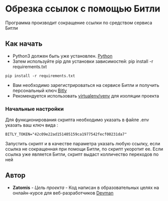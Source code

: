 # Обрезка ссылок с помощью Битли

Программа производит сокращение ссылки по средством сервиса Битли

## Как начать

* Python3 должен быть уже установлен. [Python](https://www.python.org/downloads)
* Затем используйте pip для установки зависимостей: pip install -r requirements.txt
```
pip install -r requirements.txt
```
* Вам необходимо зарегистрироваться на сервисе Битли и получить персональный ключ [Bitly](https://app.bitly.com)
* Рекомендуется использовать [virtualenv/venv](https://www.docs.python.org/3/library/venv.html) для изоляции проекта

### Начальные настройки

Для функционирования скрипта необходимо указать в файле .env
указать ваш ключ вида :
```
BITLY_TOKEN="42c09e22ad151405159ca1977542fecf00231da7"
```
Запустить скрипт и в качестве параметра указать любую ссылку, если ссылка не сокращенная при помощи Битли,
по скрипт укоротит ее. Если ссылка уже является Битли, скрипт выдаст колличество переходов по ней

## Автор

* **Zatomis** - *Цель проекта* - Код написан в образовательных целях на онлайн-курсе для веб-разработчиков [Devman](https://dvmn.org)
